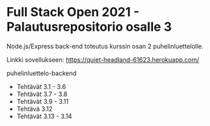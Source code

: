 # Full Stack Open 2021 - Palautusrepositorio osalle 3

Node.js/Express back-end toteutus kurssin osan 2 puhelinluettelolle.

Linkki sovellukseen: https://quiet-headland-61623.herokuapp.com/ 

puhelinluettelo-backend
  * Tehtävät 3.1 - 3.6
  * Tehtävät 3.7 - 3.8
  * Tehtävät 3.9 - 3.11
  * Tehtävä 3.12
  * Tehtävät 3.13 - 3.14